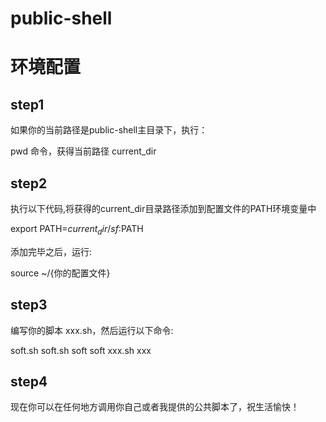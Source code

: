 # public-shell
# 环境配置
## step1
如果你的当前路径是public-shell主目录下，执行：

pwd 命令，获得当前路径 current_dir

## step2
执行以下代码,将获得的current_dir目录路径添加到配置文件的PATH环境变量中

export PATH=${current_dir}/sf:$PATH

添加完毕之后，运行:

source ~/{你的配置文件}

## step3
编写你的脚本 xxx.sh，然后运行以下命令:

soft.sh soft.sh soft
soft xxx.sh xxx

## step4
现在你可以在任何地方调用你自己或者我提供的公共脚本了，祝生活愉快！ 
